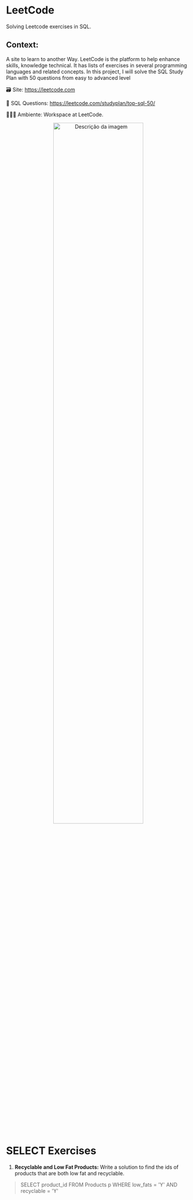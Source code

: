 
# LeetCode
Solving Leetcode exercises in SQL.

## Context:
A site to learn to another Way. LeetCode is the platform to help enhance skills, knowledge  technical.
It has lists of exercises in several programming languages ​​and related concepts.
In this project, I will solve the SQL Study Plan with 50 questions from easy to advanced level

🗃️ Site: https://leetcode.com

📁 SQL Questions: https://leetcode.com/studyplan/top-sql-50/

👩🏽‍💻 Ambiente: Workspace at LeetCode.


<div align="center">
 <img src="https://github.com/GabiiKatherin/LeetCodeSQL/assets/71796509/0c40b70d-8450-4d61-bd09-ce871293b92e" width="70%" alt="Descrição da imagem"><br><br>
 </div>  

# SELECT Exercises

01. <b>Recyclable and Low Fat Products:</b> Write a solution to find the ids of products that are both low fat and recyclable.

> SELECT product_id FROM Products p WHERE low_fats = 'Y' AND recyclable = 'Y'

